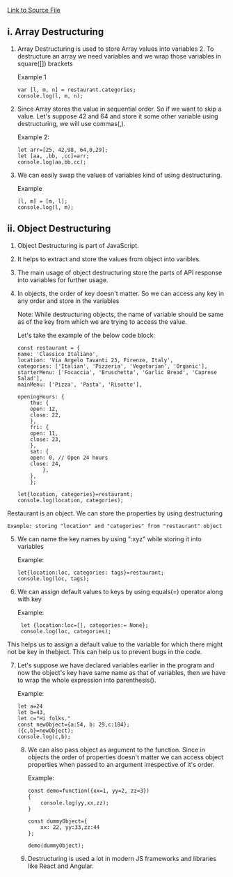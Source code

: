 [Link to Source File](script.js)

## i. Array Destructuring

1.  Array Destructuring is used to store Array values into variables 2. To destructure an array we need variables and we wrap those variables in square([]) brackets

    Example 1

        var [l, m, n] = restaurant.categories;
        console.log(l, m, n);

2.  Since Array stores the value in sequential order. So if we want to skip a value. Let's suppose 42 and 64 and store it some other variable using destructuring, we will use commas(,).

    Example 2:

        let arr=[25, 42,98, 64,0,29];
        let [aa, ,bb, ,cc]=arr;
        console.log(aa,bb,cc);

3.  We can easily swap the values of variables kind of using destructuring.

    Example

        [l, m] = [m, l];
        console.log(l, m);

## ii. Object Destructuring

1.  Object Destructuring is part of JavaScript.
2.  It helps to extract and store the values from object into varibles.
3.  The main usage of object destructuring store the parts of API response into variables for further usage.
4.  In objects, the order of key doesn't matter. So we can access any key in any order and store in the variables

    Note: While destructuring objects, the name of variable should be same as of the key from which we are trying to access the value.

    Let's take the example of the below code block:

        const restaurant = {
        name: 'Classico Italiano',
        location: 'Via Angelo Tavanti 23, Firenze, Italy',
        categories: ['Italian', 'Pizzeria', 'Vegetarian', 'Organic'],
        starterMenu: ['Focaccia', 'Bruschetta', 'Garlic Bread', 'Caprese Salad'],
        mainMenu: ['Pizza', 'Pasta', 'Risotto'],

        openingHours: {
            thu: {
            open: 12,
            close: 22,
            },
            fri: {
            open: 11,
            close: 23,
            },
            sat: {
            open: 0, // Open 24 hours
            close: 24,
                },
            },
            };

        let{location, categories}=restaurant;
        console.log(location, categories);

Restaurant is an object. We can store the properties by using destructuring

    Example: storing "location" and "categories" from "restaurant" object

5.  We can name the key names by using ":xyz" while storing it into variables

    Example:

        let{location:loc, categories: tags}=restaurant;
        console.log(loc, tags);

6.  We can assign default values to keys by using equals(=) operator along with key

    Example:

         let {location:loc=[], categories:= None};
         console.log(loc, categories);

This helps us to assign a default value to the variable for which there might not be key in thebject. This can help us to prevent bugs in the code.

7.  Let's suppose we have declared variables earlier in the program and now the object's key have same name as that of variables, then we have to wrap the whole expression into parenthesis().

    Example:

        let a=24
        let b=43,
        let c="Hi folks."
        const newObject={a:54, b: 29,c:184};
        ({c,b}=newObject);
        console.log(c,b);

    8.  We can also pass object as argument to the function. Since in objects the order of properties doesn't matter we can access object properties when passed to an argument irrespective of it's order.

        Example:

            const demo=function({xx=1, yy=2, zz=3})
            {
                console.log(yy,xx,zz);
            }

            const dummyObject={
                xx: 22, yy:33,zz:44
            };

            demo(dummyObject);

    9.  Destructuring is used a lot in modern JS frameworks and libraries like React and Angular.
